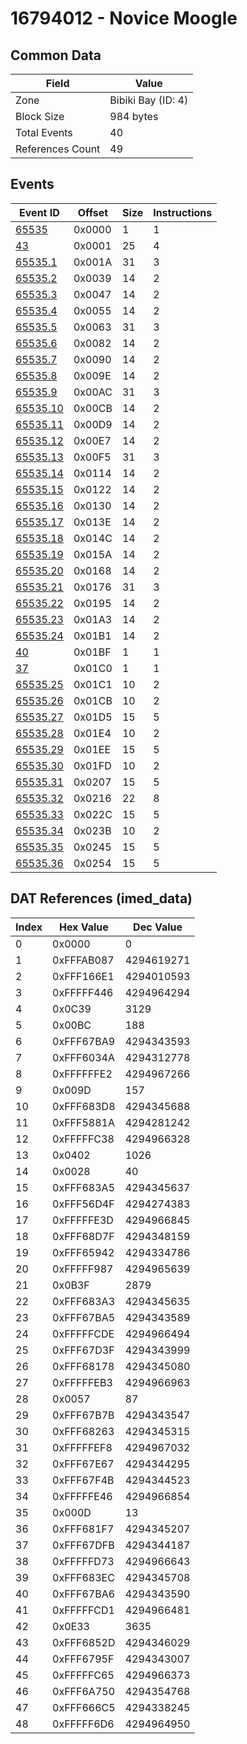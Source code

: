 # 16794012 - Novice Moogle

## Common Data

| Field            | Value              |
|------------------|--------------------|
| Zone             | Bibiki Bay (ID: 4) |
| Block Size       | 984 bytes          |
| Total Events     | 40                 |
| References Count | 49                 |

## Events

| Event ID                  | Offset   |   Size |   Instructions |
|---------------------------|----------|--------|----------------|
| [65535](./65535.md)       | 0x0000   |      1 |              1 |
| [43](./43.md)             | 0x0001   |     25 |              4 |
| [65535.1](./65535.1.md)   | 0x001A   |     31 |              3 |
| [65535.2](./65535.2.md)   | 0x0039   |     14 |              2 |
| [65535.3](./65535.3.md)   | 0x0047   |     14 |              2 |
| [65535.4](./65535.4.md)   | 0x0055   |     14 |              2 |
| [65535.5](./65535.5.md)   | 0x0063   |     31 |              3 |
| [65535.6](./65535.6.md)   | 0x0082   |     14 |              2 |
| [65535.7](./65535.7.md)   | 0x0090   |     14 |              2 |
| [65535.8](./65535.8.md)   | 0x009E   |     14 |              2 |
| [65535.9](./65535.9.md)   | 0x00AC   |     31 |              3 |
| [65535.10](./65535.10.md) | 0x00CB   |     14 |              2 |
| [65535.11](./65535.11.md) | 0x00D9   |     14 |              2 |
| [65535.12](./65535.12.md) | 0x00E7   |     14 |              2 |
| [65535.13](./65535.13.md) | 0x00F5   |     31 |              3 |
| [65535.14](./65535.14.md) | 0x0114   |     14 |              2 |
| [65535.15](./65535.15.md) | 0x0122   |     14 |              2 |
| [65535.16](./65535.16.md) | 0x0130   |     14 |              2 |
| [65535.17](./65535.17.md) | 0x013E   |     14 |              2 |
| [65535.18](./65535.18.md) | 0x014C   |     14 |              2 |
| [65535.19](./65535.19.md) | 0x015A   |     14 |              2 |
| [65535.20](./65535.20.md) | 0x0168   |     14 |              2 |
| [65535.21](./65535.21.md) | 0x0176   |     31 |              3 |
| [65535.22](./65535.22.md) | 0x0195   |     14 |              2 |
| [65535.23](./65535.23.md) | 0x01A3   |     14 |              2 |
| [65535.24](./65535.24.md) | 0x01B1   |     14 |              2 |
| [40](./40.md)             | 0x01BF   |      1 |              1 |
| [37](./37.md)             | 0x01C0   |      1 |              1 |
| [65535.25](./65535.25.md) | 0x01C1   |     10 |              2 |
| [65535.26](./65535.26.md) | 0x01CB   |     10 |              2 |
| [65535.27](./65535.27.md) | 0x01D5   |     15 |              5 |
| [65535.28](./65535.28.md) | 0x01E4   |     10 |              2 |
| [65535.29](./65535.29.md) | 0x01EE   |     15 |              5 |
| [65535.30](./65535.30.md) | 0x01FD   |     10 |              2 |
| [65535.31](./65535.31.md) | 0x0207   |     15 |              5 |
| [65535.32](./65535.32.md) | 0x0216   |     22 |              8 |
| [65535.33](./65535.33.md) | 0x022C   |     15 |              5 |
| [65535.34](./65535.34.md) | 0x023B   |     10 |              2 |
| [65535.35](./65535.35.md) | 0x0245   |     15 |              5 |
| [65535.36](./65535.36.md) | 0x0254   |     15 |              5 |

## DAT References (imed_data)

|   Index | Hex Value   |   Dec Value |
|---------|-------------|-------------|
|       0 | 0x0000      |           0 |
|       1 | 0xFFFAB087  |  4294619271 |
|       2 | 0xFFF166E1  |  4294010593 |
|       3 | 0xFFFFF446  |  4294964294 |
|       4 | 0x0C39      |        3129 |
|       5 | 0x00BC      |         188 |
|       6 | 0xFFF67BA9  |  4294343593 |
|       7 | 0xFFF6034A  |  4294312778 |
|       8 | 0xFFFFFFE2  |  4294967266 |
|       9 | 0x009D      |         157 |
|      10 | 0xFFF683D8  |  4294345688 |
|      11 | 0xFFF5881A  |  4294281242 |
|      12 | 0xFFFFFC38  |  4294966328 |
|      13 | 0x0402      |        1026 |
|      14 | 0x0028      |          40 |
|      15 | 0xFFF683A5  |  4294345637 |
|      16 | 0xFFF56D4F  |  4294274383 |
|      17 | 0xFFFFFE3D  |  4294966845 |
|      18 | 0xFFF68D7F  |  4294348159 |
|      19 | 0xFFF65942  |  4294334786 |
|      20 | 0xFFFFF987  |  4294965639 |
|      21 | 0x0B3F      |        2879 |
|      22 | 0xFFF683A3  |  4294345635 |
|      23 | 0xFFF67BA5  |  4294343589 |
|      24 | 0xFFFFFCDE  |  4294966494 |
|      25 | 0xFFF67D3F  |  4294343999 |
|      26 | 0xFFF68178  |  4294345080 |
|      27 | 0xFFFFFEB3  |  4294966963 |
|      28 | 0x0057      |          87 |
|      29 | 0xFFF67B7B  |  4294343547 |
|      30 | 0xFFF68263  |  4294345315 |
|      31 | 0xFFFFFEF8  |  4294967032 |
|      32 | 0xFFF67E67  |  4294344295 |
|      33 | 0xFFF67F4B  |  4294344523 |
|      34 | 0xFFFFFE46  |  4294966854 |
|      35 | 0x000D      |          13 |
|      36 | 0xFFF681F7  |  4294345207 |
|      37 | 0xFFF67DFB  |  4294344187 |
|      38 | 0xFFFFFD73  |  4294966643 |
|      39 | 0xFFF683EC  |  4294345708 |
|      40 | 0xFFF67BA6  |  4294343590 |
|      41 | 0xFFFFFCD1  |  4294966481 |
|      42 | 0x0E33      |        3635 |
|      43 | 0xFFF6852D  |  4294346029 |
|      44 | 0xFFF6795F  |  4294343007 |
|      45 | 0xFFFFFC65  |  4294966373 |
|      46 | 0xFFF6A750  |  4294354768 |
|      47 | 0xFFF666C5  |  4294338245 |
|      48 | 0xFFFFF6D6  |  4294964950 |
